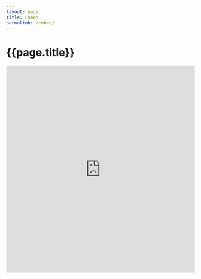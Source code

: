 ```yaml
---
layout: page
title: Embed
permalink: /embed/
---
```


# {{page.title}}

<iframe src="https://discord.com/widget?id=1067868449826685060&theme=dark" width="100%" height="555" allowtransparency="true" frameborder="0" sandbox="allow-popups allow-popups-to-escape-sandbox allow-same-origin allow-scripts"></iframe>
